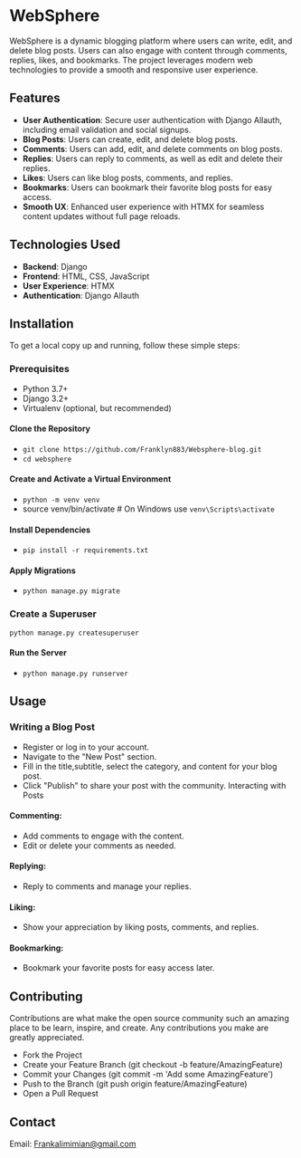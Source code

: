 # WebSphere
WebSphere is a dynamic blogging platform where users can write, edit, and delete blog posts. Users can also engage with content through comments, replies, likes, and bookmarks. The project leverages modern web technologies to provide a smooth and responsive user experience.

## Features

- **User Authentication**: Secure user authentication with Django Allauth, including email validation and social signups.
- **Blog Posts**: Users can create, edit, and delete blog posts.
- **Comments**: Users can add, edit, and delete comments on blog posts.
- **Replies**: Users can reply to comments, as well as edit and delete their replies.
- **Likes**: Users can like blog posts, comments, and replies.
- **Bookmarks**: Users can bookmark their favorite blog posts for easy access.
- **Smooth UX**: Enhanced user experience with HTMX for seamless content updates without full page reloads.

## Technologies Used

- **Backend**: Django
- **Frontend**: HTML, CSS, JavaScript
- **User Experience**: HTMX
- **Authentication**: Django Allauth

## Installation

To get a local copy up and running, follow these simple steps:

### Prerequisites

- Python 3.7+
- Django 3.2+
- Virtualenv (optional, but recommended)

#### Clone the Repository

- `git clone https://github.com/Franklyn883/Websphere-blog.git`
- `cd websphere`

#### Create and Activate a Virtual Environment
- `python -m venv venv`
- source venv/bin/activate  # On Windows use `venv\Scripts\activate`

#### Install Dependencies
- `pip install -r requirements.txt`

#### Apply Migrations
- `python manage.py migrate`

### Create a Superuser
`python manage.py createsuperuser`

#### Run the Server
- `python manage.py runserver`

## Usage
### Writing a Blog Post
- Register or log in to your account.
- Navigate to the "New Post" section.
- Fill in the title,subtitle, select the category, and content for your blog post.
- Click "Publish" to share your post with the community.
Interacting with Posts

#### Commenting: 
- Add comments to engage with the content. 
- Edit or delete your comments as needed.
#### Replying: 
- Reply to comments and manage your replies.
#### Liking: 
- Show your appreciation by liking posts, comments, and replies.
#### Bookmarking: 
- Bookmark your favorite posts for easy access later.

## Contributing
Contributions are what make the open source community such an amazing place to be learn, inspire, and create. Any contributions you make are greatly appreciated.

- Fork the Project
- Create your Feature Branch (git checkout -b feature/AmazingFeature)
- Commit your Changes (git commit -m 'Add some AmazingFeature')
- Push to the Branch (git push origin feature/AmazingFeature)
- Open a Pull Request


## Contact
Email: Frankalimimian@gmail.com




